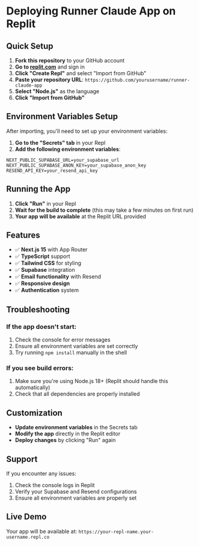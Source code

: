 # Deploying Runner Claude App on Replit

## Quick Setup

1. **Fork this repository** to your GitHub account
2. **Go to [replit.com](https://replit.com)** and sign in
3. **Click "Create Repl"** and select "Import from GitHub"
4. **Paste your repository URL**: `https://github.com/yourusername/runner-claude-app`
5. **Select "Node.js"** as the language
6. **Click "Import from GitHub"**

## Environment Variables Setup

After importing, you'll need to set up your environment variables:

1. **Go to the "Secrets" tab** in your Repl
2. **Add the following environment variables**:

```
NEXT_PUBLIC_SUPABASE_URL=your_supabase_url
NEXT_PUBLIC_SUPABASE_ANON_KEY=your_supabase_anon_key
RESEND_API_KEY=your_resend_api_key
```

## Running the App

1. **Click "Run"** in your Repl
2. **Wait for the build to complete** (this may take a few minutes on first run)
3. **Your app will be available** at the Replit URL provided

## Features

- ✅ **Next.js 15** with App Router
- ✅ **TypeScript** support
- ✅ **Tailwind CSS** for styling
- ✅ **Supabase** integration
- ✅ **Email functionality** with Resend
- ✅ **Responsive design**
- ✅ **Authentication** system

## Troubleshooting

### If the app doesn't start:
1. Check the console for error messages
2. Ensure all environment variables are set correctly
3. Try running `npm install` manually in the shell

### If you see build errors:
1. Make sure you're using Node.js 18+ (Replit should handle this automatically)
2. Check that all dependencies are properly installed

## Customization

- **Update environment variables** in the Secrets tab
- **Modify the app** directly in the Replit editor
- **Deploy changes** by clicking "Run" again

## Support

If you encounter any issues:
1. Check the console logs in Replit
2. Verify your Supabase and Resend configurations
3. Ensure all environment variables are properly set

## Live Demo

Your app will be available at: `https://your-repl-name.your-username.repl.co` 